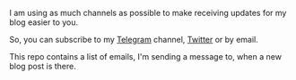 I am using as much channels as possible to make receiving updates for my blog easier to you.

So, you can subscribe to my [Telegram](https://t.me/strlist) channel, [Twitter](https://twitter.com/xni) or by email.

This repo contains a list of emails, I'm sending a message to, when a new blog post is there.
